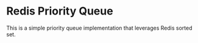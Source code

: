 # Redis Priority Queue
This is a simple priority queue implementation that leverages Redis sorted set.